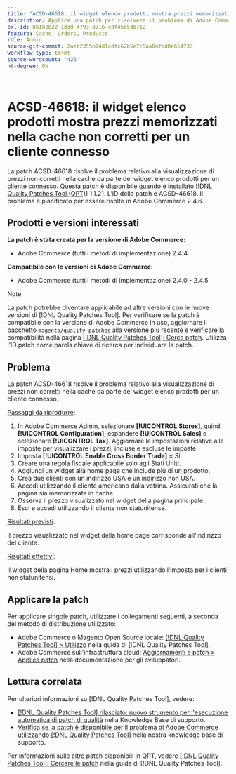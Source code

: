 ```yaml
---
title: "ACSD-46618: il widget elenco prodotti mostra prezzi memorizzati nella cache non corretti per il cliente connesso"
description: Applica una patch per risolvere il problema di Adobe Commerce, in cui il widget dell’elenco dei prodotti mostra prezzi memorizzati nella cache non corretti per un cliente connesso.
exl-id: 8b182822-1d3d-4793-871b-cdf4565d0712
feature: Cache, Orders, Products
role: Admin
source-git-commit: 2aeb2355b74d1cdfc62b5e7c5aa04fcd0a654733
workflow-type: tm+mt
source-wordcount: '426'
ht-degree: 0%

---
```


# ACSD-46618: il widget elenco prodotti mostra prezzi memorizzati nella cache non corretti per un cliente connesso

La patch ACSD-46618 risolve il problema relativo alla visualizzazione di prezzi non corretti nella cache da parte del widget elenco prodotti per un cliente connesso. Questa patch è disponibile quando è installato [[!DNL Quality Patches Tool (QPT)]](https://experienceleague.adobe.com/docs/commerce-knowledge-base/kb/announcements/commerce-announcements/magento-quality-patches-released-new-tool-to-self-serve-quality-patches.html) 1.1.21. L’ID della patch è ACSD-46618. Il problema è pianificato per essere risolto in Adobe Commerce 2.4.6.

## Prodotti e versioni interessati

**La patch è stata creata per la versione di Adobe Commerce:**
* Adobe Commerce (tutti i metodi di implementazione) 2.4.4

**Compatibile con le versioni di Adobe Commerce:**
* Adobe Commerce (tutti i metodi di implementazione) 2.4.0 - 2.4.5

>[!NOTE]
>
>La patch potrebbe diventare applicabile ad altre versioni con le nuove versioni di [!DNL Quality Patches Tool]. Per verificare se la patch è compatibile con la versione di Adobe Commerce in uso, aggiornare il pacchetto `magento/quality-patches` alla versione più recente e verificare la compatibilità nella pagina [[!DNL Quality Patches Tool]: Cerca patch](https://experienceleague.adobe.com/tools/commerce-quality-patches/index.html). Utilizza l’ID patch come parola chiave di ricerca per individuare la patch.

## Problema

La patch ACSD-46618 risolve il problema relativo alla visualizzazione di prezzi non corretti nella cache da parte del widget elenco prodotti per un cliente connesso.

<u>Passaggi da riprodurre</u>:

1. In Adobe Commerce Admin, selezionare **[!UICONTROL Stores]**, quindi **[!UICONTROL Configuration]**, espandere **[!UICONTROL Sales]** e selezionare **[!UICONTROL Tax]**. Aggiornare le impostazioni relative alle imposte per visualizzare i prezzi, incluse e escluse le imposte.
1. Imposta **[!UICONTROL Enable Cross Border Trade]** = _Sì_.
1. Creare una regola fiscale applicabile solo agli Stati Uniti.
1. Aggiungi un widget alla home page che include più di un prodotto.
1. Crea due clienti con un indirizzo USA e un indirizzo non USA.
1. Accedi utilizzando il cliente americano dalla vetrina. Assicurati che la pagina sia memorizzata in cache.
1. Osserva il prezzo visualizzato nel widget della pagina principale.
1. Esci e accedi utilizzando il cliente non statunitense.

<u>Risultati previsti</u>:

Il prezzo visualizzato nel widget della home page corrisponde all&#39;indirizzo del cliente.

<u>Risultati effettivi</u>:

Il widget della pagina Home mostra i prezzi utilizzando l’imposta per i clienti non statunitensi.

## Applicare la patch

Per applicare singole patch, utilizzare i collegamenti seguenti, a seconda del metodo di distribuzione utilizzato:

* Adobe Commerce o Magento Open Source locale: [[!DNL Quality Patches Tool] > Utilizzo](https://experienceleague.adobe.com/docs/commerce-operations/tools/quality-patches-tool/usage.html) nella guida di [!DNL Quality Patches Tool].
* Adobe Commerce sull&#39;infrastruttura cloud: [Aggiornamenti e patch > Applica patch](https://experienceleague.adobe.com/en/docs/commerce-cloud-service/user-guide/develop/upgrade/apply-patches) nella documentazione per gli sviluppatori.

## Lettura correlata

Per ulteriori informazioni su [!DNL Quality Patches Tool], vedere:

* [[!DNL Quality Patches Tool] rilasciato: nuovo strumento per l&#39;esecuzione automatica di patch di qualità](/help/announcements/adobe-commerce-announcements/magento-quality-patches-released-new-tool-to-self-serve-quality-patches.md) nella Knowledge Base di supporto.
* [Verifica se la patch è disponibile per il problema di Adobe Commerce utilizzando  [!DNL Quality Patches Tool]](/help/support-tools/patches-available-in-qpt-tool/check-patch-for-magento-issue-with-magento-quality-patches.md) nella nostra knowledge base di supporto.

Per informazioni sulle altre patch disponibili in QPT, vedere [[!DNL Quality Patches Tool]: Cercare le patch](https://experienceleague.adobe.com/tools/commerce-quality-patches/index.html) nella guida di [!DNL Quality Patches Tool].
